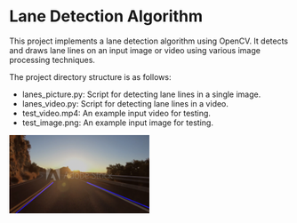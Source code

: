# Lane Detection Algorithm

This project implements a lane detection algorithm using OpenCV. It detects and draws lane lines on an input image or video using various image processing techniques.


The project directory structure is as follows:

- lanes_picture.py: Script for detecting lane lines in a single image.
- lanes_video.py: Script for detecting lane lines in a video.
- test_video.mp4: An example input video for testing.
- test_image.png: An example input image for testing.


<img src="video_frames/ex1.png" alt="frame 1" width="50%" height="50%">

